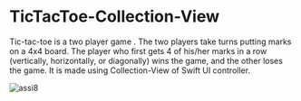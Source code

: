 # TicTacToe-Collection-View
Tic-tac-toe is a two player game . The two players take turns putting marks on a 4x4 board. The player who first gets 4 of his/her marks in a row (vertically, horizontally, or diagonally) wins the game, and the other loses the game.  It is made using Collection-View of Swift UI controller.

![assi8](https://user-images.githubusercontent.com/89583620/145522423-c9795dde-67ff-4a11-b134-c446eba04711.gif)

